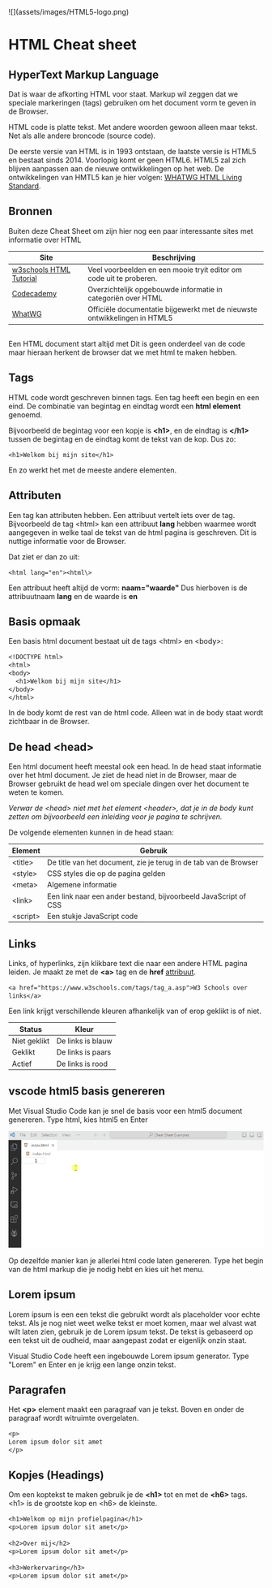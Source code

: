 <div class="sdcs-header" markdown>
  ![](assets/images/HTML5-logo.png)
</div>

# HTML Cheat sheet

## HyperText Markup Language
Dat is waar de afkorting HTML voor staat. Markup wil zeggen dat we speciale markeringen (tags) gebruiken om het document vorm te geven in de Browser.

HTML code is platte tekst. Met andere woorden gewoon alleen maar tekst. Net als alle andere broncode (source code).

De eerste versie van HTML is in 1993 ontstaan, de laatste versie is HTML5 en bestaat sinds 2014. Voorlopig komt er geen HTML6. HTML5 zal zich blijven aanpassen aan de nieuwe ontwikkelingen op het web. De ontwikkelingen van HMTL5 kan je hier volgen: [WHATWG HTML Living Standard](https://html.spec.whatwg.org/). 

## Bronnen
Buiten deze Cheat Sheet om zijn hier nog een paar interessante sites met informatie over HTML

| Site                                                                           | Beschrijving                                                        |
| ------------------------------------------------------------------------------ | ------------------------------------------------------------------- |
| <a href="https://www.w3schools.com/html/default.asp">w3schools HTML Tutorial</a> | Veel voorbeelden en een mooie tryit editor om code uit te proberen. |
| <a href="https://www.codecademy.com/resources/docs/html">Codecademy</a>|Overzichtelijk opgebouwde informatie in categoriën over HTML|
| <a href="https://html.spec.whatwg.org/">WhatWG</a>|Officiële documentatie bijgewerkt met de nieuwste ontwikkelingen in HTML5|

## <!DOCTYPE html>
Een HTML document start altijd met <!DOCTYPE html> Dit is geen onderdeel van de code maar hieraan herkent de browser dat we met html te maken hebben.

## Tags
HTML code wordt geschreven binnen tags. Een tag heeft een begin en een eind. De combinatie van begintag en eindtag wordt een **html element** genoemd.

Bijvoorbeeld de begintag voor een kopje is **<h1\>**, en de eindtag is **</h1\>** tussen de begintag en de eindtag komt de tekst van de kop. Dus zo:

```
<h1>Welkom bij mijn site</h1>
```
En zo werkt het met de meeste andere elementen.

## Attributen
Een tag kan attributen hebben. Een attribuut vertelt iets over de tag. Bijvoorbeeld de tag <html\> kan een attribuut **lang** hebben waarmee wordt aangegeven in welke taal de tekst van de html pagina is geschreven. Dit is nuttige informatie voor de Browser.

Dat ziet er dan zo uit:

```
<html lang="en"><html\>
```
Een attribuut heeft altijd de vorm: **naam="waarde"** Dus hierboven is de attribuutnaam **lang** en de waarde is **en**

## Basis opmaak
Een basis html document bestaat uit de tags <html\> en <body\>:

```
<!DOCTYPE html>
<html>
<body>
  <h1>Welkom bij mijn site</h1>
</body>
</html>
```
In de body komt de rest van de html code. Alleen wat in de body staat wordt zichtbaar in de Browser.

## De head <head\>
Een html document heeft meestal ook een head. In de head staat informatie over het html document. Je ziet de head niet in de Browser, maar de Browser gebruikt de head wel om speciale dingen over het document te weten te komen.

*Verwar de <head\> niet met het element <header\>, dat je in de body kunt zetten om bijvoorbeeld een inleiding voor je pagina te schrijven.*

De volgende elementen kunnen in de head staan:

|Element|Gebruik|
|---|---|
|<title\>|De title van het document, zie je terug in de tab van de Browser|
|<style\>|CSS styles die op de pagina gelden|
|<meta\>|Algemene informatie|
|<link\>|Een link naar een ander bestand, bijvoorbeeld JavaScript of CSS|
|<script\>|Een stukje JavaScript code|

## Links
Links, of hyperlinks, zijn klikbare text die naar een andere HTML pagina leiden. Je maakt ze met de **<a\>** tag en de **href** [attribuut](#attributen).

```
<a href="https://www.w3schools.com/tags/tag_a.asp">W3 Schools over links</a>
```
Een link krijgt verschillende kleuren afhankelijk van of erop geklikt is of niet.

|Status|Kleur|
|---|---|
|Niet geklikt|De links is blauw|
|Geklikt|De links is paars|
|Actief|De links is rood|


## vscode html5 basis genereren
Met Visual Studio Code kan je snel de basis voor een html5 document genereren. Type html, kies html5 en Enter

<p align="center">
  <img src="/assets/gifs/vscode-html.gif">
</p>

Op dezelfde manier kan je allerlei html code laten genereren. Type het begin van de html markup die je nodig hebt en kies uit het menu.

## Lorem ipsum
Lorem ipsum is een een tekst die gebruikt wordt als placeholder voor echte tekst. Als je nog niet weet welke tekst er moet komen, maar wel alvast wat wilt laten zien, gebruik je de Lorem ipsum tekst. De tekst is gebaseerd op een tekst uit de oudheid, maar aangepast zodat er eigenlijk onzin staat.

Visual Studio Code heeft een ingebouwde Lorem ipsum generator. Type "Lorem" en Enter en je krijg een lange onzin tekst.

## Paragrafen
Het **<p\>** element maakt een paragraaf van je tekst. Boven en onder de paragraaf wordt witruimte overgelaten.
```
<p>
Lorem ipsum dolor sit amet
</p>
```

## Kopjes (Headings)
Om een koptekst te maken gebruik je de **<h1\>** tot en met de **<h6\>** tags. <h1\> is de grootste kop en <h6\> de kleinste.

```
<h1>Welkom op mijn profielpagina</h1>
<p>Lorem ipsum dolor sit amet</p>

<h2>Over mij</h2>
<p>Lorem ipsum dolor sit amet</p>

<h3>Werkervaring</h3>
<p>Lorem ipsum dolor sit amet</p>
```
